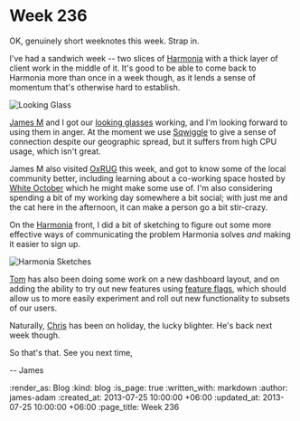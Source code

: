 Week 236
========

OK, genuinely short weeknotes this week. Strap in.

I've had a sandwich week -- two slices of [Harmonia](https://harmonia.io) with a thick layer of client work in the middle of it. It's good to be able to come back to Harmonia more than once in a week though, as it lends a sense of momentum that's otherwise hard to establish.

![Looking Glass](/images/blog/looking-glass.jpg)

[James M](/james-mead) and I got our [looking glasses](http://scraplab.net/project-looking-glass/) working, and I'm looking forward to using them in anger. At the moment we use [Sqwiggle](https://www.sqwiggle.com/) to give a sense of connection despite our geographic spread, but it suffers from high CPU usage, which isn't great.

James M also visited [OxRUG](http://oxrug.org/) this week, and got to know some of the local community better, including learning about a co-working space hosted by [White October](http://www.whiteoctober.co.uk/) which he might make some use of. I'm also considering spending a bit of my working day somewhere a bit social; with just me and the cat here in the afternoon, it can make a person go a bit stir-crazy.

On the [Harmonia](https://harmonia.io) front, I did a bit of sketching to figure out some more effective ways of communicating the problem Harmonia solves *and* making it easier to sign up.

![Harmonia Sketches](/images/blog/harmonia-sketches.jpg)

[Tom](/tom-ward) has also been doing some work on a new dashboard layout, and on adding the ability to try out new features using [feature flags](http://martinfowler.com/bliki/FeatureToggle.html), which should allow us to more easily experiment and roll out new functionality to subsets of our users.

Naturally, [Chris](/chris-roos) has been on holiday, the lucky blighter. He's back next week though.

So that's that. See you next time,

-- James

:render_as: Blog
:kind: blog
:is_page: true
:written_with: markdown
:author: james-adam
:created_at: 2013-07-25 10:00:00 +06:00
:updated_at: 2013-07-25 10:00:00 +06:00
:page_title: Week 236
